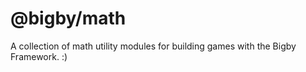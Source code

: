 # @bigby/math

A collection of math utility modules for building games with the Bigby Framework. :)
